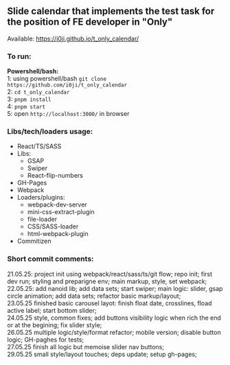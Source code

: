 <h2> Slide calendar that implements the test task for the position of FE developer in "Only"</h2>

Available: https://i0ji.github.io/t_only_calendar/

<h3>To run:</h5>
<b>Powershell/bash:</b><br>
1: using powershell/bash <code>git clone https://github.com/i0ji/t_only_calendar</code><br>
2: <code>cd t_only_calendar</code><br>
3: <code>pnpm install</code><br>
4: <code>pnpm start</code><br>
5: open <code>http://localhost:3000/</code> in browser<br>

<h3>Libs/tech/loaders usage:</h5>
<ul>
<li>React/TS/SASS</li>
  <li>Libs:
    <ul>
      <li>GSAP</li>
      <li>Swiper</li>
      <li>React-flip-numbers</li>
   </ul>
    <li>GH-Pages</li>
   <li>Webpack</li>
<li>Loaders/plugins: 
    <ul>
        <li>webpack-dev-server</li>
        <li>mini-css-extract-plugin</li>
        <li>file-loader</li>
        <li>CSS/SASS-loader</li>
        <li>html-webpack-plugin</li>
    </ul>
</li>
<li>Commitizen</li>
</ul>

<h3>Short commit comments:</h5> 
21.05.25:
project init using webpack/react/sass/ts/git flow; repo init; first dev run; styling and preparigne env;
main markup, style, set webpack;<br>
22.05.25:
add nanoid lib; add data sets; start swiper;
main logic: slider, gsap circle animation; add data sets;
refactor basic markup/layout;<br>
23.05.25
finished basic carousel layot: finish float date, crosslines, fload active label;
start bottom slider;<br>
24.05.25
style, common fixes;
add buttons visibility logic when rich the end or at the begining;
fix slider style;<br>
26.05.25
multiple logic/style/format refactor; mobile version; disable button logic;
GH-paghes for tests;<br>
27.05.25
finish all logic but memoise slider nav buttons;<br>
29.05.25
small style/layout touches; deps update;
setup gh-pages;<br>
